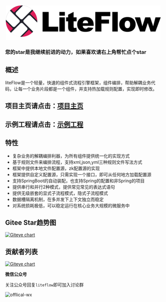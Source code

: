 <p align="center">
<a href="http://yomahub.com/liteflow/">
    <img width="500" src="static/img/logo-main.png" alt="logo">
</a>
</p>

<h3>您的star是我继续前进的动力，如果喜欢请右上角帮忙点个star</h3>

## 概述
liteFlow是一个轻量，快速的组件式流程引擎框架，组件编排，帮助解耦业务代码，让每一个业务片段都是一个组件，并支持热加载规则配置，实现即时修改。

## 项目主页请点击：[项目主页](http://yomahub.com/liteflow)
## 示例工程请点击：[示例工程](https://gitee.com/bryan31/liteflow-example)

## 特性
* 复杂业务的解耦编排利器，为所有组件提供统一化的实现方式
* 基于规则文件来编排流程，支持xml,json,yml三种规则文件写法方式
* 框架中提供本地文件配置源，zk配置源的实现
* 框架提供自定义配置源，只需实现一个接口，即可从任何地方加载配置源
* 支持SpringBoot的自动装配，也支持Spring的配置和非Spring的项目
* 提供串行和并行2种模式，提供常见常见的表达式语句
* 提供无级嵌套的显式子流程模式，隐式子流程模式
* 数据槽隔离机制，在多并发下上下文独立而稳定
* 对系统损耗极低，可以稳定运行在核心业务大规模的微服务中

## Gitee Star趋势图
[![Giteye chart](https://chart.giteye.net/gitee/dromara/liteFlow/3NHPVWVK.png)](https://giteye.net/chart/3NHPVWVK)

## 贡献者列表
[![Giteye chart](https://chart.giteye.net/gitee/dromara/liteFlow/DHU59WRM.png)](https://giteye.net/chart/DHU59WRM)

**微信公众号**

关注公众号回复`liteflow`即可加入讨论群

![offIical-wx](static/img/offical-wx.jpg)
